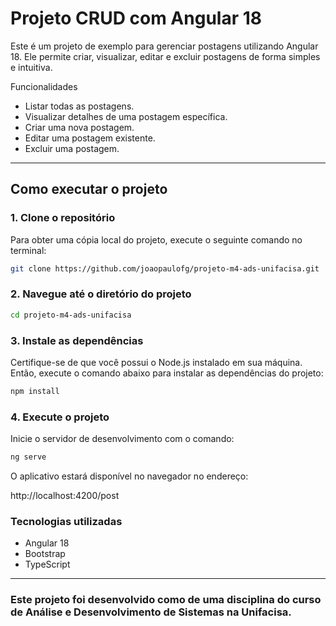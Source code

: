 # Projeto CRUD com Angular 18

Este é um projeto de exemplo para gerenciar postagens utilizando Angular 18. Ele permite criar, visualizar, editar e excluir postagens de forma simples e intuitiva.

Funcionalidades
- Listar todas as postagens.
- Visualizar detalhes de uma postagem específica.
- Criar uma nova postagem.
- Editar uma postagem existente.
- Excluir uma postagem.

---

## Como executar o projeto

### 1. Clone o repositório

Para obter uma cópia local do projeto, execute o seguinte comando no terminal:

```bash
git clone https://github.com/joaopaulofg/projeto-m4-ads-unifacisa.git
```
### 2. Navegue até o diretório do projeto

```bash
cd projeto-m4-ads-unifacisa
```

### 3. Instale as dependências

Certifique-se de que você possui o Node.js instalado em sua máquina. Então, execute o comando abaixo para instalar as dependências do projeto:

```bash
npm install
```
### 4. Execute o projeto

Inicie o servidor de desenvolvimento com o comando:

```bash
ng serve
```
O aplicativo estará disponível no navegador no endereço:

http://localhost:4200/post

### Tecnologias utilizadas

- Angular 18
- Bootstrap
- TypeScript

---
  
### Este projeto foi desenvolvido como de uma disciplina do curso de Análise e Desenvolvimento de Sistemas na Unifacisa.
